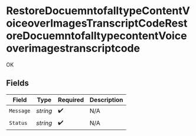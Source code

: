 # RestoreDocuemntofalltypeContentVoiceoverImagesTranscriptCodeRestoreDocuemntofalltypecontentVoiceoverimagestranscriptcode

OK


## Fields

| Field              | Type               | Required           | Description        |
| ------------------ | ------------------ | ------------------ | ------------------ |
| `Message`          | *string*           | :heavy_check_mark: | N/A                |
| `Status`           | *string*           | :heavy_check_mark: | N/A                |